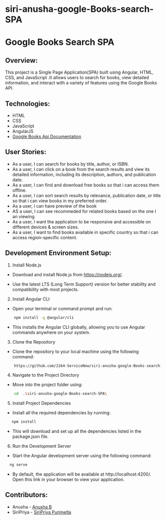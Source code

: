 # siri-anusha-google-Books-search-SPA

# Google Books Search SPA

## Overview:

This project is a Single Page Application(SPA) built using Angular, HTML, CSS, and JavaScript .It allows users to search for books, view detailed information, and interact with a variety of features using the Google Books API.

## Technologies:

* HTML
* CSS
* JavaScript
* AngularJS
* [Google Books Api Documentation](https://developers.google.com/books/docs/v1/using)



## User Stories:

- As a user, I can search for books by title, author, or ISBN.
- As a user, I can click on a book from the search results and view its detailed information, including its description, authors, and publication date.
- As a user, I can find and download free books so that i can access them offline.
- As a user, I can sort search results by relevance, publication date, or title so that i can view books in my preferred order.
- As a user, I can have  preview of the book 
- AS a user, I can see recommeded for related books based on the one I an viewing
- As a user, I want the application to be responsive and accessible on different devices & screen sizes.
- As a  user, I want to find books available in specific country so that i can access region-specific content.

## Development Environment Setup:

1. Install Node.js
- Download and install Node.js from https://nodejs.org/.

- Use the latest LTS (Long Term Support) version for better stability and compatibility with most projects.

2. Install Angular CLI
- Open your terminal or command prompt and run:
```bash
    npm install -g @angular/cli
```
- This installs the Angular CLI globally, allowing you to use Angular commands anywhere on your system.

3. Clone the Repository

- Clone the repository to your local machine using the following command:
```bash
    https://github.com/2164-ServiceNow/siri-anusha-google-Books-search-SPA.git
```
4. Navigate to the Project Directory
- Move into the project folder using:
```bash
    cd  .\siri-anusha-google-Books-search-SPA\
```
5. Install Project Dependencies
- Install all the required dependencies by running:
```bash
   npm install
```
- This will download and set up all the dependencies listed in the package.json file.

6. Run the Development Server
- Start the Angular development server using the following command:
```bash
  ng serve
```
- By default, the application will be available at http://localhost:4200/. Open this link in your browser to view your application.


## Contributors:
- Anusha - [Anusha B](https://github.com/B-Anushaa)
- SiriPriya - [SiriPriya Purimetla](https://github.com/SiripriyaP)
